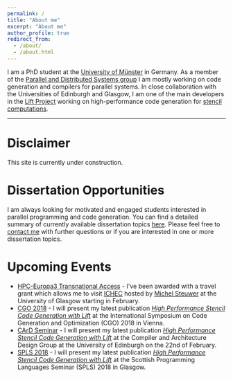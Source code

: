 ```yaml
---
permalink: /
title: "About me"
excerpt: "About me"
author_profile: true
redirect_from: 
  - /about/
  - /about.html
---
```


I am a PhD student at the [University of Münster](https://www.uni-muenster.de/en/) in Germany. 
As a member of the [Parallel and Distributed Systems group](https://www.uni-muenster.de/PVS/en/index.html) I am mostly working on code generation and compilers for parallel systems.
In close collaboration with the Universities of Edinburgh and Glasgow, I am one of the main developers in the [Lift Project](http://www.lift-project.org) working on high-performance code generation for [stencil computations](http://www.lift-project.org/stencils).

---

Disclaimer
======
This site is currently under construction.

Dissertation Opportunities
======
I am always looking for motivated and engaged students interested in parallel programming and code generation.
You can find a detailed summary of currently available dissertation topics [here](/research/).
Please feel free to [contact me](/contact/) with further questions or if you are interested in one or more dissertation topics.

Upcoming Events
======

* [HPC-Europa3 Transnational Access](http://www.hpc-europa.eu/) - I've been awarded with a travel grant which allows me to visit [ICHEC](https://www.ichec.ie/) hosted by [Michel Steuwer](http://michel.steuwer.info/) at the University of Glasgow starting in February.
* [CGO 2018](http://cgo.org/cgo2018/) - I will present my latest publication [_High Performance Stencil Code Generation with Lift_](/publications/2018/CGO/) at the International Symposium on Code Generation and Optimization (CGO) 2018 in Vienna.
* [CArD Seminar](http://www.icsa.inf.ed.ac.uk/compilers/) - I will present my latest publication [_High Performance Stencil Code Generation with Lift_](/publications/2018/CGO/) at the Compiler and Architecture Design Group at the University of Edinburgh on the 22nd of February.
* [SPLS 2018](http://www.dcs.gla.ac.uk/research/spls/) - I will present my latest publication [_High Performance Stencil Code Generation with Lift_](/publications/2018/CGO/) at the Scottish Programming Languages Seminar (SPLS) 2018 in Glasgow.
